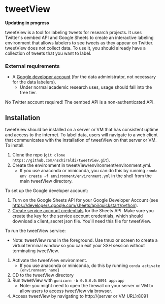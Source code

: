 # tweetView
**Updating in progress**

tweetView is a tool for labeling tweets for research projects. It uses Twitter's oembed API and Google Sheets to create an interactive labeling environment that allows labelers to see tweets as they appear on Twitter.  
tweetView does not collect data. To use it, you should already have a collection of tweets that you want to label.

### External requirements
* A [Google developer account](https://console.developers.google.com/) (for the data administrator, not necessary for the data labelers). 
    * Under normal academic research uses, usage should fall into the free tier.
       
No Twitter account required! The oembed API is a non-authenticated API.

## Installation  
tweetView should be installed on a server or VM that has consistent uptime and access to the internet. To label data, users will navigate to a web client that communicates with the installation of tweetView on that server or VM.  
To install:
1) Clone the repo (`git clone https://github.com/nschiraldi/tweetView.git`).
2) Create the environment in tweetView/environment/environment.yml.  
    * If you use anaconda or miniconda, you can do this by running `conda env create -f environment/environment.yml` in the shell from the main tweetView directory.

To set up the Google developer account:
1) Turn on the Google Sheets API for your Google Developer Account (see https://developers.google.com/sheets/api/quickstart/python).
2) [Create service account credentials](https://gspread.readthedocs.io/en/latest/oauth2.html) for the Sheets API. Make sure you create the key for the service account credentials, which should download a client_secret json file. You'll need this file for tweetView. 

To run the tweetView service:  
* Note: tweetView runs in the foreground. Use tmux or screen to create a virtual terminal window so you can exit your SSH session without terminating tweetView. 
1) Activate the tweetView environment.
    * If you use anaconda or miniconda, do this by running `conda activate {environment name}`
2) CD to the tweetView directory
3) Run tweetView with `gunicorn -b 0.0.0.0:8091 app:app`
    * Note: you might need to open the firewall on your server or VM to allow users to access tweetView via browser.  
4) Access tweetView by navigating to http://{server or VM URL}:8091
